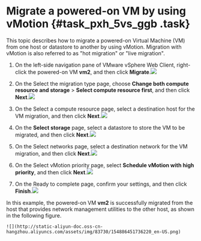# Migrate a powered-on VM by using vMotion {#task_pxh_5vs_ggb .task}

This topic describes how to migrate a powered-on Virtual Machine \(VM\) from one host or datastore to another by using vMotion. Migration with vMotion is also referred to as "hot migration" or "live migration".

1.   On the left-side navigation pane of VMware vSphere Web Client, right-click the powered-on VM **vm2**, and then click **Migrate**.![](http://static-aliyun-doc.oss-cn-hangzhou.aliyuncs.com/assets/img/83730/154886451636213_en-US.png)

 
2.   On the Select the migration type page, choose **Change both compute resource and storage** \> **Select compute resource first**, and then click **Next**.![](http://static-aliyun-doc.oss-cn-hangzhou.aliyuncs.com/assets/img/83730/154886451736214_en-US.png)

 
3.   On the Select a compute resource page, select a destination host for the VM migration, and then click **Next**.![](http://static-aliyun-doc.oss-cn-hangzhou.aliyuncs.com/assets/img/83730/154886451736215_en-US.png)

 
4.   On the **Select storage** page, select a datastore to store the VM to be migrated, and then click **Next**.![](http://static-aliyun-doc.oss-cn-hangzhou.aliyuncs.com/assets/img/83730/154886451736216_en-US.png)

 
5.   On the Select networks page, select a destination network for the VM migration, and then click **Next**.![](http://static-aliyun-doc.oss-cn-hangzhou.aliyuncs.com/assets/img/83730/154886451736217_en-US.png)

 
6.   On the Select vMotion priority page, select **Schedule vMotion with high priority**, and then click **Next**.![](http://static-aliyun-doc.oss-cn-hangzhou.aliyuncs.com/assets/img/83730/154886451736218_en-US.png)

 
7.   On the Ready to complete page, confirm your settings, and then click **Finish**.![](http://static-aliyun-doc.oss-cn-hangzhou.aliyuncs.com/assets/img/83730/154886451736219_en-US.png)

  In this example, the powered-on VM **vm2** is successfully migrated from the host that provides network management utilities to the other host, as shown in the following figure.

    ![](http://static-aliyun-doc.oss-cn-hangzhou.aliyuncs.com/assets/img/83730/154886451736220_en-US.png)


